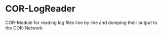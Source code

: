 # COR-LogReader
COR-Module for reading log files line by line and dumping their output to the COR-Network

